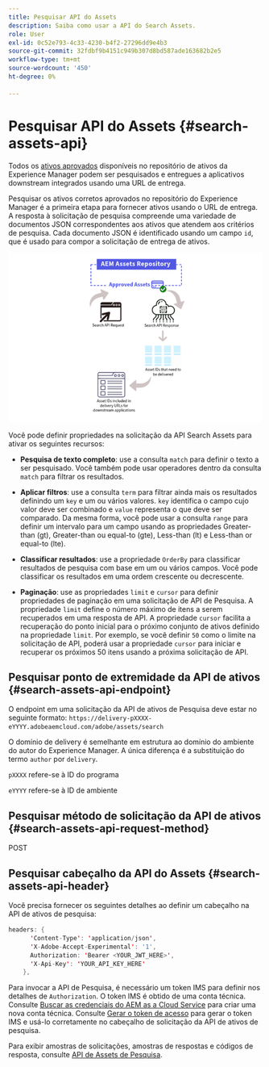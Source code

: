 ```yaml
---
title: Pesquisar API do Assets
description: Saiba como usar a API do Search Assets.
role: User
exl-id: 0c52e793-4c33-4230-b4f2-27296dd9e4b3
source-git-commit: 32fdbf9b4151c949b307d8bd587ade163682b2e5
workflow-type: tm+mt
source-wordcount: '450'
ht-degree: 0%

---
```


# Pesquisar API do Assets {#search-assets-api}

Todos os [ativos aprovados](approve-assets.md) disponíveis no repositório de ativos da Experience Manager podem ser pesquisados e entregues a aplicativos downstream integrados usando uma URL de entrega.

Pesquisar os ativos corretos aprovados no repositório do Experience Manager é a primeira etapa para fornecer ativos usando o URL de entrega. A resposta à solicitação de pesquisa compreende uma variedade de documentos JSON correspondentes aos ativos que atendem aos critérios de pesquisa. Cada documento JSON é identificado usando um campo `id`, que é usado para compor a solicitação de entrega de ativos.

![Visão geral do protocolo de carregamento binário direto](assets/search-assets-api-overview.png)

Você pode definir propriedades na solicitação da API Search Assets para ativar os seguintes recursos:

* **Pesquisa de texto completo**: use a consulta `match` para definir o texto a ser pesquisado.  Você também pode usar operadores dentro da consulta `match` para filtrar os resultados.

* **Aplicar filtros**: use a consulta `term` para filtrar ainda mais os resultados definindo um `key` e um ou vários valores. `key` identifica o campo cujo valor deve ser combinado e `value` representa o que deve ser comparado. Da mesma forma, você pode usar a consulta `range` para definir um intervalo para um campo usando as propriedades Greater-than (gt), Greater-than ou equal-to (gte), Less-than (lt) e Less-than or equal-to (lte).

* **Classificar resultados**: use a propriedade `OrderBy` para classificar resultados de pesquisa com base em um ou vários campos. Você pode classificar os resultados em uma ordem crescente ou decrescente.

* **Paginação**: use as propriedades `limit` e `cursor` para definir propriedades de paginação em uma solicitação de API de Pesquisa. A propriedade `limit` define o número máximo de itens a serem recuperados em uma resposta de API. A propriedade `cursor` facilita a recuperação do ponto inicial para o próximo conjunto de ativos definido na propriedade `limit`. Por exemplo, se você definir `50` como o limite na solicitação de API, poderá usar a propriedade `cursor` para iniciar e recuperar os próximos 50 itens usando a próxima solicitação de API.

## Pesquisar ponto de extremidade da API de ativos {#search-assets-api-endpoint}

O endpoint em uma solicitação da API de ativos de Pesquisa deve estar no seguinte formato:
`https://delivery-pXXXX-eYYYY.adobeaemcloud.com/adobe/assets/search`

O domínio de delivery é semelhante em estrutura ao domínio do ambiente do autor do Experience Manager. A única diferença é a substituição do termo `author` por `delivery`.

`pXXXX` refere-se à ID do programa

`eYYYY` refere-se à ID de ambiente

## Pesquisar método de solicitação da API de ativos {#search-assets-api-request-method}

POST

## Pesquisar cabeçalho da API do Assets {#search-assets-api-header}

Você precisa fornecer os seguintes detalhes ao definir um cabeçalho na API de ativos de pesquisa:

```java
headers: {
      'Content-Type': 'application/json',
      'X-Adobe-Accept-Experimental': '1',
      Authorization: 'Bearer <YOUR_JWT_HERE>',
      'X-Api-Key': 'YOUR_API_KEY_HERE'
    },
```

Para invocar a API de Pesquisa, é necessário um token IMS para definir nos detalhes de `Authorization`. O token IMS é obtido de uma conta técnica. Consulte [Buscar as credenciais do AEM as a Cloud Service](https://experienceleague.adobe.com/docs/experience-manager-cloud-service/content/implementing/developing/generating-access-tokens-for-server-side-apis.html?lang=en#fetch-the-aem-as-a-cloud-service-credentials) para criar uma nova conta técnica. Consulte [Gerar o token de acesso](https://experienceleague.adobe.com/docs/experience-manager-cloud-service/content/implementing/developing/generating-access-tokens-for-server-side-apis.html?lang=en#generating-the-access-token) para gerar o token IMS e usá-lo corretamente no cabeçalho de solicitação da API de ativos de pesquisa.

Para exibir amostras de solicitações, amostras de respostas e códigos de resposta, consulte [API de Assets de Pesquisa](https://adobe-aem-assets-delivery-experimental.redoc.ly/#operation/search).
